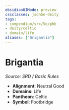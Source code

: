 ```yaml
---
obsidianUIMode: preview
cssclasses: json5e-deity
tags:
- compendium/src/5e/phb
- deity/celtic
- domain/life
aliases: ["Brigantia"]
---
```

# Brigantia
*Source: SRD / Basic Rules* 

- **Alignment**: Neutral Good
- **Domains**: Life
- **Pantheon**: Celtic
- **Symbol**: Footbridge